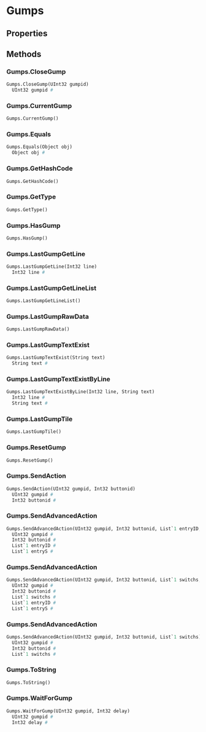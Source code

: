 # Gumps    

## Properties  
 
## Methods  
### Gumps.CloseGump
``` python
Gumps.CloseGump(UInt32 gumpid)
  UInt32 gumpid #
```
### Gumps.CurrentGump
``` python
Gumps.CurrentGump()

```
### Gumps.Equals
``` python
Gumps.Equals(Object obj)
  Object obj #
```
### Gumps.GetHashCode
``` python
Gumps.GetHashCode()

```
### Gumps.GetType
``` python
Gumps.GetType()

```
### Gumps.HasGump
``` python
Gumps.HasGump()

```
### Gumps.LastGumpGetLine
``` python
Gumps.LastGumpGetLine(Int32 line)
  Int32 line #
```
### Gumps.LastGumpGetLineList
``` python
Gumps.LastGumpGetLineList()

```
### Gumps.LastGumpRawData
``` python
Gumps.LastGumpRawData()

```
### Gumps.LastGumpTextExist
``` python
Gumps.LastGumpTextExist(String text)
  String text #
```
### Gumps.LastGumpTextExistByLine
``` python
Gumps.LastGumpTextExistByLine(Int32 line, String text)
  Int32 line #
  String text #
```
### Gumps.LastGumpTile
``` python
Gumps.LastGumpTile()

```
### Gumps.ResetGump
``` python
Gumps.ResetGump()

```
### Gumps.SendAction
``` python
Gumps.SendAction(UInt32 gumpid, Int32 buttonid)
  UInt32 gumpid #
  Int32 buttonid #
```
### Gumps.SendAdvancedAction
``` python
Gumps.SendAdvancedAction(UInt32 gumpid, Int32 buttonid, List`1 entryID, List`1 entryS)
  UInt32 gumpid #
  Int32 buttonid #
  List`1 entryID #
  List`1 entryS #
```
### Gumps.SendAdvancedAction
``` python
Gumps.SendAdvancedAction(UInt32 gumpid, Int32 buttonid, List`1 switchs, List`1 entryID, List`1 entryS)
  UInt32 gumpid #
  Int32 buttonid #
  List`1 switchs #
  List`1 entryID #
  List`1 entryS #
```
### Gumps.SendAdvancedAction
``` python
Gumps.SendAdvancedAction(UInt32 gumpid, Int32 buttonid, List`1 switchs)
  UInt32 gumpid #
  Int32 buttonid #
  List`1 switchs #
```
### Gumps.ToString
``` python
Gumps.ToString()

```
### Gumps.WaitForGump
``` python
Gumps.WaitForGump(UInt32 gumpid, Int32 delay)
  UInt32 gumpid #
  Int32 delay #
```